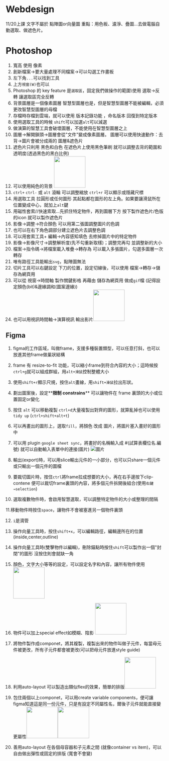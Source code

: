 # Webdesign

11/20上課
文字不屬於 點陣圖or向量圖
重點：用色板、濾淨、疊圖...去做電腦自動選取、做遮色片。

# Photoshop 
1. 寬高 使用 像素   
2. 創新檔案→要大量處理不同檔案→可以勾選工作畫板   
3. 左下角`...`可以找到工具   
4. 上方`視窗(W)`也可以   
5. Photoshop 的 key feature 是`選取區`，固定我們做操作的範圍\\使用 選取→反轉 讓選取區完全反轉
6. 背景圖層是一個像素圖層 智慧型圖層也是，但是智慧型圖層不能被編輯，必須更改智慧型圖層的母檔   
7. 存檔時存檔到雲端，就可以使用 版本記錄功能 ，命名版本 回復到特定版本
8. 使用選取工具的時候 `shift`可以加選`alt`可以減選   
9. 做演算的智慧工具會破壞圖層，不能使用在智慧型圖層之上   
10. 圖層→解開鎖頭→圖層會從"文件"變成像素圖層。 圖層可以使用快速動作：去背→圖片會被分成兩的 圖層&遮色片   
11. 遮色片只利用 黑色和白色 在遮色片上使用黑色筆刷 就可以調整去背的範圍和透明度(透過黑色的黑白比例)   
12. 可以使用純色的背景 <img src="https://user-images.githubusercontent.com/95067506/202880386-ea1db158-6106-41fa-8d8c-a00af2a1b3ec.png" style="height:100px;width:100px">   
13. `ctrl+` `ctrl-` 或 `alt` 滾輪 可以調整縮放 `ctrl+r` 可以顯示或隱藏尺標   
14. 用選取工具 拉圓形或任何圖形 其起點都在圖形的左上角。如果要讓滑鼠所在位置變成中心，就加上`alt`鍵   
15. 用磁性套索//快速索取...先抓住特定物件，再到圖層下方 按下製作遮色片/色版的icon 就可以製作遮色片    
16. 影像→調整→符合顏色 可以用第二張圖調整圖片的色調   
17. 也可以在右下角色調部分建立遮色片去調整色調   
18. 可以用套索工具+ 編輯→內容感知填色 去修掉圖片中的特定物件   
19. 影像→影像尺寸→調整解析度(先不勾重新取樣)；調整完再勾 並調整新的大小
20. 檔案→指令碼→將檔案載入堆疊→轉存為 可以載入多張圖片，勾選多圖層一次轉存
21. 唯有路徑工具能輸出`svg`，點陣圖無法
22. 切片工具可以右鍵設定 下刀的位置，設定切線後，可以使用 檔案→轉存→儲存為網頁用
23. 可以從 視窗→時間軸 製作關鍵影格 再藉由 儲存為網頁用 做成`gif`檔 (記得設定顏色(bit)&邊緣調和(圖案邊緣))
24. 也可以用視訊時間軸→演算視訊 輸出影片<img src="https://user-images.githubusercontent.com/95067506/202997608-4c940930-fd24-44a1-8222-502494e2cec6.png" style="height:100px;width:100px">

## Figma

1. figma的工作區域，叫做frame，支援多種裝置類型，可以任意打斜，也可以放進其他frame做巢狀結構

2. frame 有 resize-to-fit 功能，可以縮小frame到符合內容的大小；這時候按 `ctrl+g`就可以組成群組，用`alt+滑鼠`控制整體大小

3. 使用`shift+r`顯示尺規，按住`alt`畫線，用`shift+滑鼠`拉出形狀。

4. 劃出圖案後，設定**__限制 constrains__** 可以讓物件在 frame 裏頭的大小或位置固定or變化

5. 按住 `alt` 可以移動複製 `ctrl+d`大量複製出對齊的圖形，就算亂掉也可以使用`tidy up` (`ctrl+shift+alt+t`)

6. 可以再畫出的圖形上，選取`fill`，將顏色 改成 圖片，將圖片塞入畫好的圖形中

7. 可以用 plugin `google sheet sync`，將畫好的名稱輸入成 #(試算表欄位名.編號) 就可以自動輸入表單中的連接(圖片) ![圖片](https://user-images.githubusercontent.com/95067506/203200269-c94659fb-d59e-428a-ba5d-c253d132f7cb.png)

8. 輸出(export)時，可以用slice輸出元件的一小部分，也可以只share一個元件或只輸出一個元件的圖檔

9. 要裁切圖片時，按住`ctrl`將frame拉成想要的大小，再在右手邊按下clip-contene 便可以裁切frame裏頭的內容，將多個元件拆開後組合(使用`右鍵→selection`)

10. 選取複數物件時，會啟用智慧選取，可以調整特定物件的大小或整理的間隔

11.移動物件時按住`space`，讓物件不會被塞進另一個物件裏頭

12. `i`是滴管

13. 操作向量工具時，按住`shift+x`，可以編輯路徑，編輯邊所在的位置 (inside,center,outline)

13. 操作向量工具時(雙擊物件以編輯)，刪除錨點時按住`shift`可以製作出一個"封閉"的圖形 沒按住則會就缺一角

14. 顏色，文字大小等等的設定，可以設定名字和內容，讓所有物件使用 <image src="https://user-images.githubusercontent.com/95067506/203242221-95e15831-d3cf-4e7f-8e46-138b1e20c0c2.png" style="height:100px;width:100px;">
  
15. 物件可以加上special effect如模糊、陰影 <image src="https://user-images.githubusercontent.com/95067506/203247290-ef244ed2-6643-4e9d-a0e4-70d3126d6ef4.png" style="height:100px;width:100px;">

16. 將物件製作成componet，將其複製，複製出來的物件叫做子元件，每當母元件被更改，所有子元件都會被更改(可以把母元件放進style guide)
 
17. 利用auto-layout 可以製造出類似flex的效果，簡單的排版<image src="https://user-images.githubusercontent.com/95067506/203250637-96e30e8a-4f12-432a-8889-23c65cfb0912.png" style="height:100px;width:100px;">
 
18. 包住兩個以上componet，可以用create variable components，便可讓figma知道這是同一份元件，只是有設定不同屬性名，爾後子元件就能直接變更屬性<image src="https://user-images.githubusercontent.com/95067506/203253822-b02e1d8c-d616-4599-9352-64561610f8e2.png" style="height:100px;width:100px;"><image src="https://user-images.githubusercontent.com/95067506/203256048-3b30bf9d-bf64-40dc-a658-15b2ff05e88c.png" style="height:100px;width:100px;">

  
19. 善用auto-layout 在各個母容器和子元素之間 (就像container vs item)，可以自由做出彈性或固定的排版 (寬會不會變)









